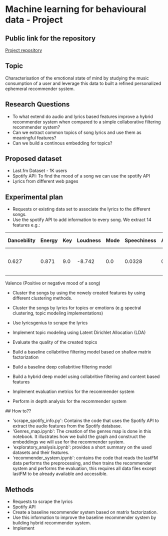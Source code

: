 # Machine learning for behavioural data - Project

## Public link for the repository
[Project repository](https://github.com/MNabegh/mlbd-project)

## Topic

Characterisation of the emotional state of mind by studying the music consumption of a user and leverage this data to built a refined personalized ephemeral recommender system.

## Research Questions
- To what extend do audio and lyrics based features improve a hybrid recommender system when compared to a simple collaborative filtering recommender system?
- Can we extract common topics of song lyrics and use them as meaningful features?
- Can we build a continous embedding for topics?

## Proposed dataset
- Last.fm Dataset - 1K users
- Spotify API: To find the mood of a song we can use the spotify API
- Lyrics from different web pages

## Experimental plan

- Requests or existing data set to associate the lyrics to the different songs.
- Use the spotify API to add information to every song. We extract 14 features e.g.:

| Dancebility | Energy | Key | Loudness | Mode | Speechiness | Acousticness | Instrumentalness | Liveness | Valence | Duration (in ms) | Tempo | Genres | Popularity |
| --- | --- | --- | --- | --- | --- | --- | --- | --- | --- | --- | --- | --- | --- |
| 0.627 | 0.871 | 9.0 | -8.742 | 0.0 | 0.0328 | 0.09620 | 0.358000 | 0.1090 | 0.9560 | 89.102 | 272707.0 | ['nu jazz', 'electro jazz'] | 42.0 |


Valence (Positive or negative mood of a song)
- Cluster the songs by using the newely created features by using different clustering methods.
- Cluster the songs by lyrics for topics or emotions (e.g spectral clustering, topic
modeling implementations)

- Use lyricsgenius to scrape the lyrics
- Implement topic modeling using Latent Dirichlet Allocation (LDA) 
- Evaluate the quality of the created topics

- Build a baseline collabritive filtering model based on shallow matrix factorization
- Build a baseline deep collabritive filtering model
- Build a hybrid deep model using collabritive filtering and content based features
- Implement evaluation metrics for the recommender system
- Perform in depth analysis for the recommender system

## How to??

- 'scrape_spotify_info.py': Contains the code that uses the Spotify API to extract the audio features from the Spotify database. 
- 'Genres_map.ipynb': The creation of the genres map is done in this notebook. It illustrates how we build the graph and construct the embeddings we will use for the recommender system.
- 'exploratory_analysis.ipynb': provides a short summary on the used datasets and their features.
- 'recommender_system.ipynb': contains the code that reads the lastFM data performs the preprocessing, and then trains the recommender system and performs the evaluation, this requires all data files except lastFM to be already available and accessible.


## Methods

- Requests to scrape the lyrics
- Spotify API
- Create a baseline recommender system based on matrix factorization.
- Use this information to improve the baseline recommender system by building hybrid recommender system.
- Implement
